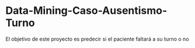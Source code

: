 # Data-Mining-Caso-Ausentismo-Turno
El objetivo de este proyecto es predecir si el paciente faltará a su turno o no
